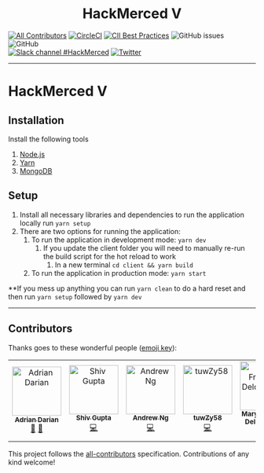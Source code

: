 <p align="center">
 <!--<img src="https://raw.githubusercontent.com/HackMerced/HackMerced-V/master/logo.png" width="235">-->
  <h1 align="center">HackMerced V</h1>
</p>

[![All Contributors](https://img.shields.io/badge/all_contributors-6-orange.svg?style=flat-square)](#contributors)
[![CircleCI](https://circleci.com/gh/HackMerced/HackMerced-V.svg?style=svg)](https://circleci.com/gh/HackMerced/HackMerced-V)
[![CII Best Practices](https://bestpractices.coreinfrastructure.org/projects/2901/badge)](https://bestpractices.coreinfrastructure.org/projects/2901)
![GitHub issues](https://img.shields.io/github/issues-raw/HackMerced/HackMerced-V.svg?style=plastic)
![GitHub](https://img.shields.io/github/license/HackMerced/HackMerced-V.svg?style=plastic)
<br/>
[![Slack channel #HackMerced](https://img.shields.io/badge/slack-hackmerced-brightgreen.svg?logo=slack?style=plastic)](https://hackmerced2019.slack.com)
[![Twitter](https://img.shields.io/badge/twitter-@hackmerced-blue.svg?style=plastic)](https://twitter.com/hackmerced)

---

# HackMerced V

## Installation

Install the following tools

1. [Node.js](https://nodejs.org/en/)
2. [Yarn](https://yarnpkg.com/en/docs/install)
3. [MongoDB](https://docs.mongodb.com/manual/installation/)

## Setup

1. Install all necessary libraries and dependencies to run the application locally run `yarn setup`
2. There are two options for running the application:
   1. To run the application in development mode: `yarn dev`
      1. If you update the client folder you will need to manually re-run the build script for the hot reload to work
         1. In a new terminal `cd client && yarn build`
   2. To run the application in production mode: `yarn start`

**If you mess up anything you can run `yarn clean` to do a hard reset and then run `yarn setup` followed by `yarn dev`

---

## Contributors

Thanks goes to these wonderful people ([emoji key](https://allcontributors.org/docs/en/emoji-key)):

<!-- ALL-CONTRIBUTORS-LIST:START - Do not remove or modify this section -->
<!-- prettier-ignore -->
<table>
  <tr>
    <td align="center"><a href="http://linkedin.com/in/adriandarian/"><img src="https://avatars0.githubusercontent.com/u/23567187?v=4" width="100px;" alt="Adrian Darian"/><br /><sub><b>Adrian Darian</b></sub></a><br /><a href="#review-adriandarian" title="Reviewed Pull Requests">👀</a> <a href="#projectManagement-adriandarian" title="Project Management">📆</a></td>
    <td align="center"><a href="http://shivgupta.xyz"><img src="https://avatars3.githubusercontent.com/u/15200155?v=4" width="100px;" alt="Shiv Gupta"/><br /><sub><b>Shiv Gupta</b></sub></a><br /><a href="https://github.com/HackMerced/HackMerced-V/commits?author=shiv248" title="Code">💻</a></td>
    <td align="center"><a href="https://github.com/AndrewCNg24"><img src="https://avatars3.githubusercontent.com/u/50030044?v=4" width="100px;" alt="Andrew Ng"/><br /><sub><b>Andrew Ng</b></sub></a><br /><a href="https://github.com/HackMerced/HackMerced-V/commits?author=AndrewCNg24" title="Code">💻</a></td>
    <td align="center"><a href="https://github.com/tuwZy58"><img src="https://avatars2.githubusercontent.com/u/51281084?v=4" width="100px;" alt="tuwZy58"/><br /><sub><b>tuwZy58</b></sub></a><br /><a href="https://github.com/HackMerced/HackMerced-V/commits?author=tuwZy58" title="Code">💻</a></td>
    <td align="center"><a href="http://linkedin.com/in/maryfrancine"><img src="https://avatars0.githubusercontent.com/u/55856581?v=4" width="100px;" alt="Mary Francine Delos Reyes"/><br /><sub><b>Mary Francine Delos Reyes</b></sub></a><br /><a href="https://github.com/HackMerced/HackMerced-V/commits?author=maryharebear" title="Code">💻</a></td>
    <td align="center"><a href="https://github.com/gr8monk3ys"><img src="https://avatars1.githubusercontent.com/u/31302763?v=4" width="100px;" alt="Lorenzo Scaturchio"/><br /><sub><b>Lorenzo Scaturchio</b></sub></a><br /><a href="https://github.com/HackMerced/HackMerced-V/commits?author=gr8monk3ys" title="Code">💻</a></td>
  </tr>
</table>

<!-- ALL-CONTRIBUTORS-LIST:END -->

This project follows the [all-contributors](https://github.com/all-contributors/all-contributors) specification. Contributions of any kind welcome!
